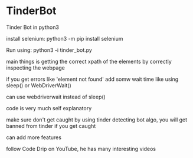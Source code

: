 # TinderBot
Tinder Bot in python3

install selenium:
  python3 -m pip install selenium
  
Run using: 
  python3 -i tinder_bot.py
  
main things is getting the correct xpath of the elements by correctly inspecting the webpage

if you get errors like 'element not found' add somw wait time like using sleep() or WebDriverWait()

can use webdriverwait instead of sleep()

code is very much self explanatory

make sure don't get caught by using tinder detecting bot algo, you will get banned from tinder if you get caught 

can add more features

follow Code Drip on YouTube, he has many interesting videos
